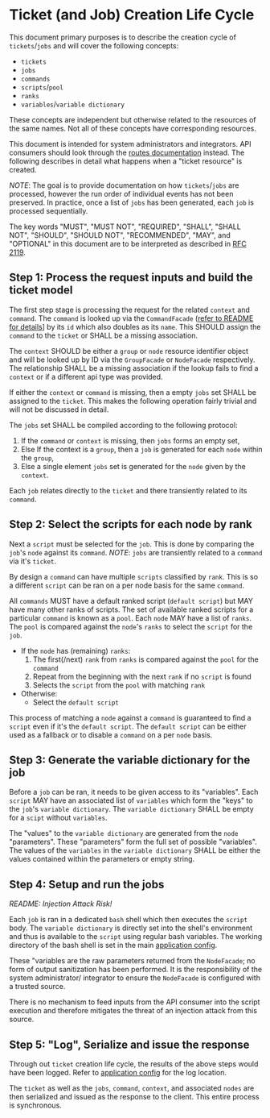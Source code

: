 # Ticket (and Job) Creation Life Cycle

This document primary purposes is to describe the creation cycle of `tickets`/`jobs` and will cover the following concepts:
* `tickets`
* `jobs`
* `commands`
* `scripts`/`pool`
* `ranks`
* `variables`/`variable dictionary`

These concepts are independent but otherwise related to the resources of the same names. Not all of these concepts have corresponding resources.

This document is intended for system administrators and integrators. API consumers should look through the [routes documentation](routes.md) instead. The following describes in detail what happens when a "ticket resource" is created.

*NOTE*: The goal is to provide documentation on how `tickets`/`jobs` are processed, however the run order of individual events has not been preserved. In practice, once a list of `jobs` has been generated, each `job` is processed sequentially.

The key words "MUST", "MUST NOT", "REQUIRED", "SHALL", "SHALL NOT", "SHOULD", "SHOULD NOT", "RECOMMENDED",  "MAY", and "OPTIONAL" in this document are to be interpreted as described in [RFC 2119](https://tools.ietf.org/html/rfc2119).

## Step 1: Process the request inputs and build the ticket model

The first step stage is processing the request for the related `context` and `command`. The `command` is looked up via the `CommandFacade` ([refer to README for details](../README.md)] by its `id` which also doubles as its `name`. This SHOULD assign the `command` to the `ticket` or SHALL be a missing association.

The `context` SHOULD be either a `group` or `node` resource identifier object and will be looked up by ID via the `GroupFacade` or `NodeFacade` respectively. The relationship SHALL be a missing association if the lookup fails to find a `context` or if a different api type was provided.

If either the `context` or `command` is missing, then a empty `jobs` set SHALL be assigned to the `ticket`. 
This makes the following operation fairly trivial and will not be discussed in detail.

The `jobs` set SHALL be compiled according to the following protocol:
1. If the `command` or `context` is missing, then `jobs` forms an empty set,
2. Else If the context is a `group`, then a `job` is generated for each `node` within the `group`,
3. Else a single element `jobs` set is generated for the `node` given by the `context`.

Each `job` relates directly to the `ticket` and there transiently related to its `command`.

## Step 2: Select the scripts for each node by rank

Next a `script` must be selected for the `job`. This is done by comparing the `job`'s `node` against its `command`.
*NOTE*: `jobs` are transiently related to a `command` via it's `ticket`.

By design a `command` can have multiple `scripts` classified by `rank`. This is so a different `script` can be ran on a per node basis for the same `command`.

All `commands` MUST have a default ranked script (`default script`) but MAY have many other ranks of scripts. The set of available ranked scripts for a particular `command` is known as a `pool`. Each `node` MAY have a list of `ranks`. The `pool` is compared against the `node`'s `ranks` to select the `script` for the `job`.

* If the `node` has (remaining) `ranks`:
    1. The first(/next) `rank` from `ranks` is compared against the `pool` for the `command`
    2. Repeat from the beginning with the next `rank` if no `script` is found
    3. Selects the `script` from the `pool` with matching `rank`
* Otherwise:
  * Select the `default script`

This process of matching a `node` against a `command` is guaranteed to find a `script` even if it's the `default script`. The `default script` can be either used as a fallback or to disable a `command` on a per `node` basis.

## Step 3: Generate the variable dictionary for the job

Before a `job` can be ran, it needs to be given access to its "variables". Each `script` MAY have an associated list of `variables` which form the "keys" to the `job`'s `variable dictionary`. The `variable dictionary` SHALL be empty for a `scipt` without `variables`.

The "values" to the `variable dictionary` are generated from the `node` "parameters". These "parameters" form the full set of possible "variables". The values of the `variables` in the `variable dictionary` SHALL be either the values contained within the parameters or empty string.

## Step 4: Setup and run the jobs
*README: Injection Attack Risk!*

Each `job` is ran in a dedicated `bash` shell which then executes the `script` body. The `variable dictionary` is directly set into the shell's environment and thus is available to the `script` using regular bash variables. The working directory of the bash shell is set in the main [application config](../config/application.yaml).

These "variables are the raw parameters returned from the `NodeFacade`; no form of output sanitization has been performed. It is the responsibility of the system administrator/ integrator to ensure the `NodeFacade` is configured with a trusted source.

There is no mechanism to feed inputs from the API consumer into the script execution and therefore mitigates the threat of an injection attack from this source.

## Step 5: "Log", Serialize and issue the response

Through out `ticket` creation life cycle, the results of the above steps would have been logged. Refer to [application config](../config/application.yaml]) for the log location.

The `ticket` as well as the `jobs`, `command`, `context`, and associated `nodes` are then serialized and issued as the response to the client. This entire process is synchronous.

